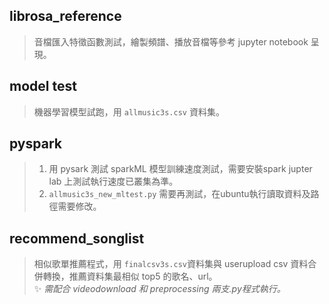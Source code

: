 ## librosa_reference
>音檔匯入特徵函數測試，繪製頻譜、播放音檔等參考 jupyter notebook 呈現。
>
## model test
>機器學習模型試跑，用 `allmusic3s.csv` 資料集。

## pyspark
>1. 用 pysark 測試 sparkML 模型訓練速度測試，需要安裝spark jupter lab 上測試執行速度已叢集為準。<br>
>2. `allmusic3s_new_mltest.py` 需要再測試，在ubuntu執行讀取資料及路徑需要修改。

## recommend_songlist
>相似歌單推薦程式，用 `finalcsv3s.csv`資料集與 userupload csv 資料合併轉換，推薦資料集最相似 top5 的歌名、url。<br>
>✨ _需配合 videodownload 和 preprocessing 兩支.py程式執行。_
